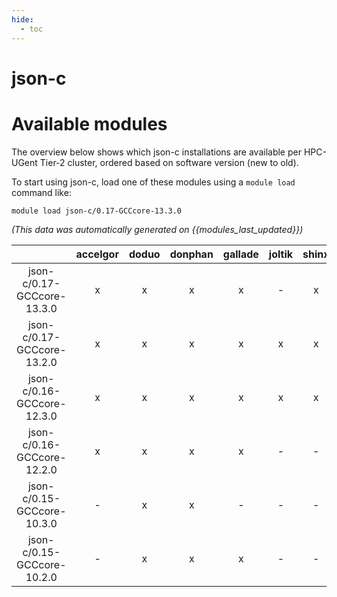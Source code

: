 ```yaml
---
hide:
  - toc
---
```


json-c
======

# Available modules


The overview below shows which json-c installations are available per HPC-UGent Tier-2 cluster, ordered based on software version (new to old).

To start using json-c, load one of these modules using a `module load` command like:

```shell
module load json-c/0.17-GCCcore-13.3.0
```

*(This data was automatically generated on {{modules_last_updated}})*  

| |accelgor|doduo|donphan|gallade|joltik|shinx|skitty|
| :---: | :---: | :---: | :---: | :---: | :---: | :---: | :---: |
|json-c/0.17-GCCcore-13.3.0|x|x|x|x|-|x|x|
|json-c/0.17-GCCcore-13.2.0|x|x|x|x|x|x|x|
|json-c/0.16-GCCcore-12.3.0|x|x|x|x|x|x|x|
|json-c/0.16-GCCcore-12.2.0|x|x|x|x|-|-|-|
|json-c/0.15-GCCcore-10.3.0|-|x|x|-|-|-|-|
|json-c/0.15-GCCcore-10.2.0|-|x|x|x|-|-|-|
